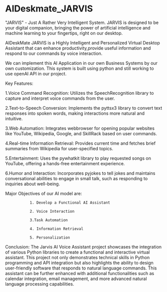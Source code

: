 # AIDeskmate_JARVIS
"JARVIS" - Just A Rather Very Intelligent System. JARVIS is designed to be your digital companion, bringing the power of artificial intelligence and machine learning to your fingertips, right on our desktop.

AIDeskMate JARVIS is a Highly Intelligent and Personalized Virtual Desktop Assistant that can enhance productivity,provide useful information and respond to our commands by voice interaction.

We can implement this AI Application in our own Business Systems by our own customization.
This system is built using python and still working to use openAI API in our project.

Key Features:

1.Voice Command Recognition: Utilizes the SpeechRecognition library to capture and interpret voice commands from the user.

2.Text-to-Speech Conversion: Implements the pyttsx3 library to convert text responses into spoken words, making interactions more natural and intuitive.

3.Web Automation: Integrates webbrowser for opening popular websites like YouTube, Wikipedia, Google, and SkillRack based on user commands.

4.Real-time Information Retrieval: Provides current time and fetches brief summaries from Wikipedia for user-specified topics.

5.Entertainment: Uses the pywhatkit library to play requested songs on YouTube, offering a hands-free entertainment experience.

6.Humor and Interaction: Incorporates pyjokes to tell jokes and maintains conversational abilities to engage in small talk, such as responding to inquiries about well-being.

Major Objectives of our AI model are:

               1. Develop a Functional AI Assistant
               
               2. Voice Interaction
               
               3.Task Automation
               
               4. Information Retrieval
               
               5. Personalization       

Conclusion:
The Jarvis AI Voice Assistant project showcases the integration of various Python libraries to create a functional and interactive virtual assistant. This project not only demonstrates technical skills in Python programming and API integration but also highlights the ability to design user-friendly software that responds to natural language commands. This assistant can be further enhanced with additional functionalities such as calendar integration, email management, and more advanced natural language processing capabilities.
               
               
               


